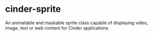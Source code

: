 # cinder-sprite
An animatable and maskable sprite class capable of displaying video, image, text or web content for Cinder applications
